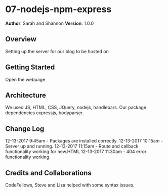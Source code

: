 # 07-nodejs-npm-express

**Author**: Sarah and Shannon
**Version**: 1.0.0

## Overview
Setting up the server for our blog to be hosted on

## Getting Started
Open the webpage

## Architecture
We used JS, HTML, CSS, JQuery, nodejs, handlebars. Our package dependencies expressjs, bodyparser.

## Change Log

12-13-2017 9:45am - Packages are installed correctly.
12-13-2017 10:15am - Server up and running.
12-13-2017 11:15am - Route and callback functionality working for new.HTML
12-13-2017 11:30am - 404 error functionality working.

## Credits and Collaborations
CodeFellows, Steve and Liza helped with some syntax issues.
